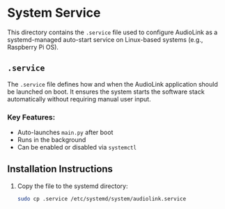 # System Service

This directory contains the `.service` file used to configure AudioLink as a systemd-managed auto-start service on Linux-based systems (e.g., Raspberry Pi OS).

## `.service`

The `.service` file defines how and when the AudioLink application should be launched on boot. It ensures the system starts the software stack automatically without requiring manual user input.

### Key Features:
- Auto-launches `main.py` after boot
- Runs in the background
- Can be enabled or disabled via `systemctl`

## Installation Instructions

1. Copy the file to the systemd directory:
   ```bash
   sudo cp .service /etc/systemd/system/audiolink.service
